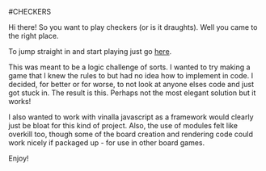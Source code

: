 #CHECKERS

Hi there! So you want to play checkers (or is it draughts). Well you came to the
right place. 

To jump straight in and start playing just go
[here](https://jamesswatton.github.io/checkers).

This was meant to be a logic challenge of sorts. I wanted to try making a game
that I knew the rules to but had no idea how to implement in code. I decided,
for better or for worse, to not look at anyone elses code and just got stuck in. 
The result is this. Perhaps not the most elegant solution but it works!

I also wanted to work with vinalla javascript as a framework would clearly just
be bloat for this kind of project. Also, the use of modules felt like overkill
too, though some of the board creation and rendering code could work nicely if
packaged up - for use in other board games. 

Enjoy!
